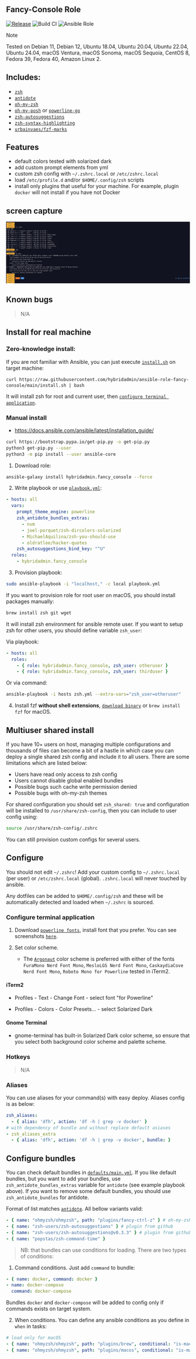 ## Fancy-Console Role

[![Release](https://github.com/hybridadmin/ansible-role-fancy-console/actions/workflows/release.yml/badge.svg)](https://github.com/hybridadmin/ansible-role-fancy-console/actions/workflows/release.yml)
![Build CI](https://img.shields.io/github/actions/workflow/status/hybridadmin/ansible-role-fancy-console/build.yml)
![Ansible Role](https://img.shields.io/ansible/role/d/hybridadmin/fancy_console)

> [!NOTE]
Tested on Debian 11, Debian 12, Ubuntu 18.04, Ubuntu 20.04, Ubuntu 22.04, Ubuntu 24.04, macOS Ventura,  macOS Sonoma, macOS Sequoia, CentOS 8, Fedora 39, Fedora 40, Amazon Linux 2.


## Includes:

- [`zsh`](https://zsh.sourceforge.io)
- [`antidote`](https://antidote.sh/)
- [`oh-my-zsh`](https://github.com/robbyrussell/oh-my-zsh)
- [`oh-my-posh`](https://ohmyposh.dev/) or [`powerline-go`](https://github.com/justjanne/powerline-go)
- [`zsh-autosuggestions`](https://github.com/zsh-users/zsh-autosuggestions)
- [`zsh-syntax-highlighting`](https://github.com/zsh-users/zsh-syntax-highlighting)
- [`urbainvaes/fzf-marks`](https://github.com/urbainvaes/fzf-marks)

## Features

- default colors tested with solarized dark
- add custom prompt elements from yml
- custom zsh config with `~/.zshrc.local` or `/etc/zshrc.local`
- load `/etc/profile.d` and/or `$HOME/.config/zsh` scripts
- install only plugins that useful for your machine. For example, plugin `docker` will not install if you have not Docker

## screen capture

![screen capture](./console.png?raw=true)

## Known bugs

>N/A

## Install for real machine

### Zero-knowledge install:

If you are not familiar with Ansible, you can just execute [`install.sh`](install.sh) on target machine:

```
curl https://raw.githubusercontent.com/hybridadmin/ansible-role-fancy-console/main/install.sh | bash
```

It will install zsh for root and current user, then [`configure terminal application`](#configure-terminal-application).

### Manual install

- <https://docs.ansible.com/ansible/latest/installation_guide/>

```bash
curl https://bootstrap.pypa.io/get-pip.py -o get-pip.py
python3 get-pip.py --user
python3 -m pip install --user ansible-core
```

1. Download role:

```bash
ansible-galaxy install hybridadmin.fancy_console --force
```

2. Write playbook or use [`playbook.yml`](playbook.yml):

```yaml
- hosts: all
  vars:
    prompt_theme_engine: powerline
    zsh_antidote_bundles_extras:
      - nvm
      - joel-porquet/zsh-dircolors-solarized
      - MichaelAquilina/zsh-you-should-use
      - oldratlee/hacker-quotes
    zsh_autosuggestions_bind_key: "^U"
  roles:
    - hybridadmin.fancy_console
```

3. Provision playbook:

```bash
sudo ansible-playbook -i "localhost," -c local playbook.yml
```

If you want to provision role for root user on macOS, you should install packages manually:

```bash
brew install zsh git wget
```

It will install zsh environment for ansible remote user. If you want to setup zsh for other users,
you should define variable `zsh_user`:

Via playbook:

```yaml
- hosts: all
  roles:
    - { role: hybridadmin.fancy_console, zsh_user: otheruser }
    - { role: hybridadmin.fancy_console, zsh_user: thirduser }
```

Or via command:

```bash
ansible-playbook -i hosts zsh.yml --extra-vars="zsh_user=otheruser"
```

4. Install fzf **without shell extensions**, [`download binary`](https://github.com/junegunn/fzf/releases) or `brew install fzf` for macOS.


## Multiuser shared install

If you have 10+ users on host, managing multiple configurations and thousands of files can become a bit of a hastle in which case
 you can deploy a single shared zsh config and include it to all users. There are some limitations which are listed below:

- Users have read only access to zsh config
- Users cannot disable global enabled bundles
- Possible bugs such cache write permission denied
- Possible bugs with oh-my-zsh themes

For shared configuration you should set `zsh_shared: true` and configuration will be installed to `/usr/share/zsh-config`, then you can include to user config using:

```bash
source /usr/share/zsh-config/.zshrc
```

You can still provision custom configs for several users.

## Configure

You should not edit `~/.zshrc`!
Add your custom config to `~/.zshrc.local` (per user) or `/etc/zshrc.local` (global).
`.zshrc.local` will never touched by ansible.

Any dotfiles can be added to `$HOME/.config/zsh` and these will be automatically detected and loaded when `~/.zshrc` is sourced.

### Configure terminal application

1. Download [`powerline fonts`](https://github.com/powerline/fonts), install font that you prefer.
   You can see screenshots [`here`](https://github.com/powerline/fonts/blob/master/samples/All.md).

2. Set color scheme.
   - The [`Argonaut`](https://github.com/pwaleczek/Argonaut-theme) color scheme is preferred with either of the fonts `FuraMono Nerd Font Mono`, `MesloLGS Nerd Font Mono`, `CaskaydiaCove Nerd Font Mono`, `Roboto Mono for Powerline`
tested in iTerm2.

#### iTerm2

- Profiles - Text - Change Font - select font "for Powerline"

- Profiles - Colors - Color Presets... - select Solarized Dark

#### Gnome Terminal

- gnome-terminal has built-in Solarized Dark color scheme, so ensure that you select both background color scheme and palette scheme.

### Hotkeys

> N/A

### Aliases

You can use aliases for your command(s) with easy deploy. Aliases config is as below:

```yaml
zsh_aliases:
  - { alias: 'dfh', action: 'df -h | grep -v docker' }
# with dependency of bundle and without replace default asiases
- zsh_aliases_extra
  - { alias: 'dfh', action: 'df -h | grep -v docker', bundle: }
```

## Configure bundles

You can check default bundles in [`defaults/main.yml`](defaults/main.yml#L33). If you like default bundles, but you want to add your bundles, use `zsh_antidote_bundles_extras` variable for `antidote` (see example playbook above).
If you want to remove some default bundles, you should use `zsh_antidote_bundles` for antidote.

Format of list matches [`antidote`](https://antidote.sh/usage). All bellow variants valid:

```yaml
- { name: "ohmyzsh/ohmyzsh", path: "plugins/fancy-ctrl-z" } # oh-my-zsh plugin
- { name: "zsh-users/zsh-autosuggestions" } # plugin from github
- { name: "zsh-users/zsh-autosuggestions@v0.3.3" } # plugin from github with fixed version
- { name: "popstas/zsh-command-time" }
```

>NB: that bundles can use conditions for loading. There are two types of conditions:

1. Command conditions. Just add `command` to bundle:

```yaml
- { name: docker, command: docker }
- name: docker-compose
  command: docker-compose
```

Bundles `docker` and `docker-compose` will be added to config only if commands exists on target system.

2. When conditions. You can define any ansible conditions as you define in `when` in tasks:

```yaml
# load only for macOS
- { name: "ohmyzsh/ohmyzsh", path: "plugins/brew", conditional: "is-macos" }
- { name: "ohmyzsh/ohmyzsh", path: "plugins/macos", conditional: "is-macos" }
```
